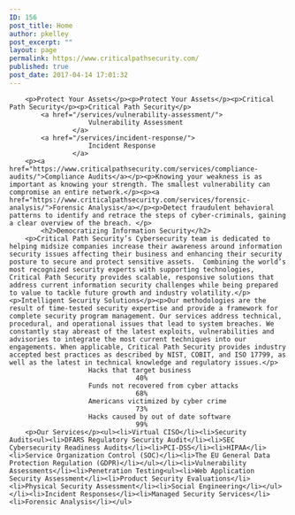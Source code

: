 ```yaml
---
ID: 156
post_title: Home
author: pkelley
post_excerpt: ""
layout: page
permalink: https://www.criticalpathsecurity.com/
published: true
post_date: 2017-04-14 17:01:32
---
```


		<p>Protect Your Assets</p><p>Protect Your Assets</p><p>Critical Path Security</p><p>Critical Path Security</p>		
			<a href="/services/vulnerability-assessment/">
						Vulnerability Assessment
					</a>
			<a href="/services/incident-response/">
						Incident Response
					</a>
		<p><a href="https://www.criticalpathsecurity.com/services/compliance-audits/">Compliance Audits</a></p><p>Knowing your weakness is as important as knowing your strength. The smallest vulnerability can compromise an entire network.</p><p><a href="https://www.criticalpathsecurity.com/services/forensic-analysis/">Forensic Analysis</a></p><p>Detect fraudulent behavioral patterns to identify and retrace the steps of cyber-criminals, gaining a clear overview of the breach. </p>		
			<h2>Democratizing Information Security</h2>		
		<p>Critical Path Security’s Cybersecurity team is dedicated to helping midsize companies increase their awareness around information security issues affecting their business and enhancing their security posture to secure and protect sensitive assets.  Combining the world’s most recognized security experts with supporting technologies, Critical Path Security provides scalable, responsive solutions that address current information security challenges while being prepared to value to tackle future growth and industry volatility.</p><p>Intelligent Security Solutions</p><p>Our methodologies are the result of time-tested security expertise and provide a framework for complete security program management. Our services address technical, procedural, and operational issues that lead to system breaches. We constantly stay abreast of the latest exploits, vulnerabilities and advisories to integrate the most current techniques into our engagements. When applicable, Critical Path Security provides industry accepted best practices as described by NIST, COBIT, and ISO 17799, as well as the latest in technical knowledge and regulatory issues.</p>		
						Hacks that target business
									40%
						Funds not recovered from cyber attacks
									68%
						Americans victimized by cyber crime
									73%
						Hacks caused by out of date software
									99%
		<p>Our Services</p><ul><li>Virtual CISO</li><li>Security Audits<ul><li>DFARS Regulatory Security Audit</li><li>SEC Cybersecurity Readiness Audits</li><li>PCI-DSS</li><li>HIPAA</li><li>Service Organization Control (SOC)</li><li>The EU General Data Protection Regulation (GDPR)</li></ul></li><li>Vulnerability Assessments</li><li>Penetration Testing<ul><li>Web Application Security Assessment</li><li>Product Security Evaluations</li><li>Physical Security Assessment</li><li>Social Engineering</li></ul></li><li>Incident Responses</li><li>Managed Security Services</li><li>Forensic Analysis</li></ul>